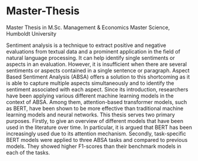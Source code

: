 # Master-Thesis
Master Thesis in M.Sc. Management &amp; Economics Master Science, Humboldt University

Sentiment analysis is a technique to extract positive and negative evaluations from textual data and a prominent application in the field of natural language processing. It can help identify single sentiments or aspects in an evaluation. However, it is insufficient when there are several sentiments or aspects contained in a single sentence or paragraph. Aspect Based Sentiment Analysis (ABSA) offers a solution to this shortcoming as it is able to capture multiple aspects simultaneously and to identify the sentiment associated with each aspect. Since its introduction, researchers have been applying various different machine learning models in the context of ABSA. Among them, attention-based transformer models, such as BERT, have been shown to be more effective than  traditional machine learning models and neural networks. This thesis serves two primary purposes. Firstly, to give an overview of different models that have been used in the literature over time. In particular, it is argued that BERT has been increasingly used due to its attention mechanism. Secondly, task-specific BERT models were applied to three ABSA tasks and compared to previous models. They showed higher F1-scores than their benchmark models in each of the tasks.
